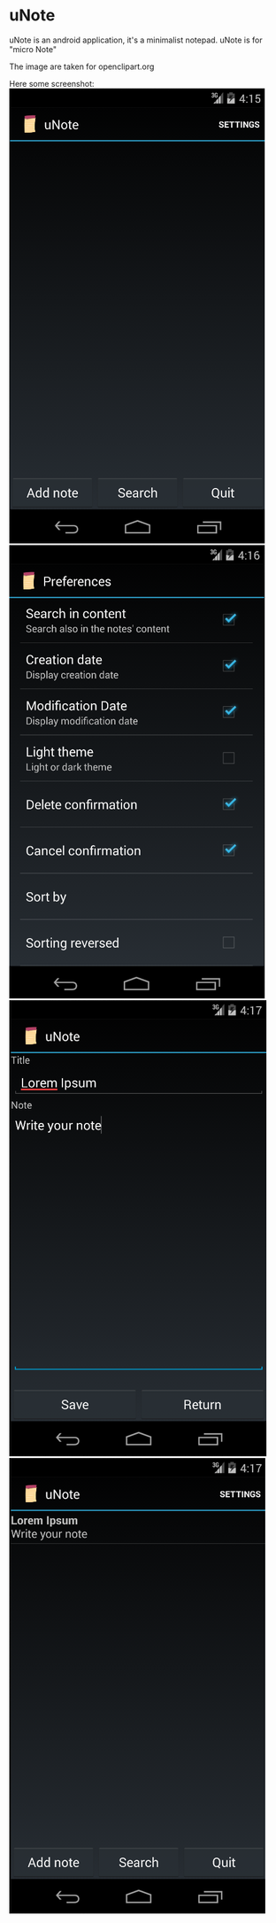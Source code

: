 uNote
=====

uNote is an android application, it's a  minimalist notepad. uNote is for "micro Note"

The image are taken for openclipart.org

Here some screenshot:
![Alt text](img/main.png?raw=true "Main activity empty")
![Alt text](img/preferences.png?raw=true "Preferences")
![Alt text](img/noteEdition.png?raw=true "Create note")
![Alt text](img/listNote.png?raw=true "Main activity with one note")
